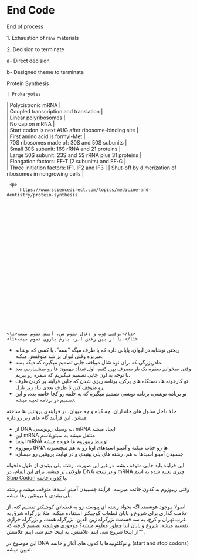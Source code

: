 ﻿
<h1>End Code</h1>
<p>
   End of process 
<p>
    1.	Exhaustion of raw materials
   <p>
    2.	Decision to terminate
<p>
    a-	Direct decision
   <p>
    b-	Designed theme to terminate
    
   <p> 
     Protein Synthesis
    
   <p>   
   
    | Prokaryotes                                                                                                                           
   <p>
      
|     Polycistronic mRNA                                             |                                                                   
|     Coupled   transcription and translation                        |                     
|     Linear polyribosomes                                           |                                                          
|     No cap on mRNA                                                 |                                               
|     Start codon is next   AUG after ribosome-binding site          |                            
|     First amino acid is   formyl-Met                               |                                                        
|     70S ribosomes made   of: 30S and 50S subunits                  |                                          
|     Small 30S subunit:   16S rRNA and 21 proteins                  |                                      
|     Large 50S subunit:   23S and 5S rRNA plus 31 proteins          |                        
|     Elongation factors:   EF-T (2 subunits) and EF-G               |                                    
|     Three initiation   factors: IF1, IF2 and IF3                   |
|     Shut-off by   dimerization of ribosomes in nongrowing cells    |
       
       

    
     <p>
         https://www.sciencedirect.com/topics/medicine-and-dentistry/protein-synthesis
    
    
    
    
    
    
    
    
    
    
    
    
    
    
    
    
    
    
    
    
    
    
    
    
    

    <li>وقتی چوب و ذغال تموم شن، آتیش تموم میشه.</li>
    <li>با از بین رفتن ابر، بارش بارون تموم میشه.</li>
</ul>
<ul>
    <li>ریختن نوشابه در لیوان، پایانی داره که یا طرف میگه "بسه"، یا کسی که نوشابه میریزه وقتی لیوان پر شد متوقفش میکنه.</li>
    <li>مادربزرگی که برای نوه شال میبافه، جایی تصمیم میگیره که دیگه بسه.</li>
    <li>وقتی میخوایم سفره یک بار مصرف پهن کنیم، اول تعداد مهمون ها رو میشماریم، بعد با توجه به اون جایی تصمیم میگیریم که سفره رو ببریم.</li>
    <li>تو کارخونه ها، دستگاه های پرکن، برنامه ریزی شدن که جایی فرآیند پر کردن ظرف رو متوقف کنن تا ظرف بعدی بیاد زیر نازل.</li>
    <li>تو برنامه نویسی، برنامه نویسی تصمیم میگیره که یه حلقه رو کجا خاتمه بده، و این تصمیم در برنامه تعبیه میشه.</li>
</ul>
<p>
    حالا داخل سلول های جانداران، چه گیاه و چه حیوان، در فرآیندی پروتئین ها ساخته میشن. این فرآیند گام های زیر رو داره:
</p>
<ul>
    <li>از DNA به وسیله رونویسی، mRNA ایجاد میشه</li>
    <li>این mRNA منتقل میشه به سیتوپلاسم</li>
    <li>اونجا mRNA توسط ریبوزوم ها خونده میشه</li>
    <li>ریبوزوم tRNA ها رو جذب میکنه و آمینو اسیدهای اونا رو به هم میچسبونه</li>
    <li>چسبیدن آمینو اسیدها به هم، رشته های پلی پپتیدی و در نهایت پروتئین رو میسازه</li>
</ul>
<p>
    این فرآیند باید جایی متوقف بشه. در غیر این صورت، رشته پلی پپتیدی از طول دلخواه طولانی تر میشه. برای این اتمام، در DNA و در نتیجه mRNA چیزی تعبیه شده به اسم <a href="https://en.wikipedia.org/wiki/Stop_codon">Stop Codon</a> یا <a href="https://fa.wikipedia.org/wiki/%DA%A9%D8%AF%D9%88%D9%86_%D8%AE%D8%A7%D8%AA%D9%85%D9%87">کدون خاتمه</a>.
</p>
<p>
    وقتی ریبوزوم به کدون خاتمه میرسه، فرآیند چسبیدن آمینو اسیدها متوقف میشه و رشته پلی پپتیدی یا پروتئین رها میشه.
</p>

<p>
    اصولا موجود هوشمند اگه بخواد رشته ای پیوسته رو به قطعاتی کوچیکتر تقسیم کنه، از علامت گذاری برای شروع و پایان قطعات کوچیکتر استفاده میکنه. مثلا بزرگراه شرق به غرب تهران و کرج، به سه قسمت بزرگراه زین الدین، بزرگراه همت، و بزرگراه خرازی تقسیم میشه. شروع و پایان اینا چطور معلوم میشه؟ موجودی هوشمند تصمیم گرفته که "از اینجا شروع شه، اینم علامتش، به اینجا ختم شه، اینم علامتش".
</p>
<p>
    این موضوع در DNA و نوکلئوتیدها با کدون های آغاز و خاتمه (start and stop codons) تعیین میشه.
</p>
